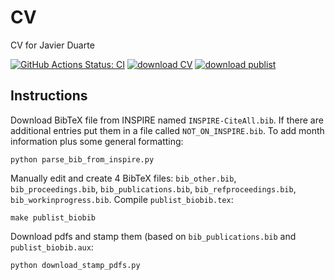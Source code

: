 # CV

CV for Javier Duarte

[![GitHub Actions Status: CI](https://github.com/jmduarte/CV/workflows/Deploy%20build/badge.svg)](https://github.com/jmduarte/CV/actions?query=workflow%3A"Deploy+build"+branch%3Amaster)
[![download CV](https://img.shields.io/static/v1?label=Download&message=CV&color=blue)](https://github.com/jmduarte/CV/raw/gh-pages/cv_duarte_javier.pdf)
[![download publist](https://img.shields.io/static/v1?label=Download&message=publist&color=blue)](https://github.com/jmduarte/CV/raw/gh-pages/publist_biobib.pdf)

## Instructions

Download BibTeX file from INSPIRE named `INSPIRE-CiteAll.bib`.
If there are additional entries put them in a file called `NOT_ON_INSPIRE.bib`.
To add month information plus some general formatting:
```
python parse_bib_from_inspire.py
```

Manually edit and create 4 BibTeX files: `bib_other.bib`, `bib_proceedings.bib`, `bib_publications.bib`, `bib_refproceedings.bib`, `bib_workinprogress.bib`.
Compile `publist_biobib.tex`:
```
make publist_biobib
```

Download pdfs and stamp them (based on `bib_publications.bib` and `publist_biobib.aux`:
```
python download_stamp_pdfs.py
```



